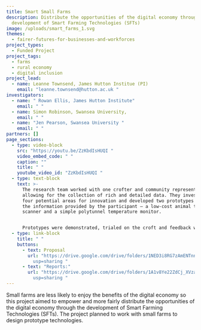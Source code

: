 ```yaml
---
title: Smart Small Farms
description: Distribute the opportunities of the digital economy through the
  development of Smart Farming Technologies (SFTs)
image: /uploads/smart_farms_1.svg
themes:
  - fairer-futures-for-businesses-and-workforces
project_types:
  - Funded Project
project_tags:
  - farms
  - rural economy
  - digital inclusion
project_lead:
  - name: Leanne Townsend, James Hutton Institue (PI)
    email: "leanne.townsend@hutton.ac.uk "
investigators:
  - name: " Rowan Ellis, James Hutton Institute"
    email: " "
  - name: Simon Robinson, Swansea University,
    email: " "
  - name: "Jen Pearson, Swansea University "
    email: " "
partners: []
page_sections:
  - type: video-block
    src: "https://youtu.be/ZzKbdIsHUQI "
    video_embed_code: " "
    caption: ""
    title: " "
    youtube_video_id: "ZzKbdIsHUQI "
  - type: text-block
    text: >-
      The research team worked with one crofter and community representative
      allowing for the collection of rich and detailed data. They investigated
      four potential areas for innovation and developed two prototypes based on
      the information provided by the participant – a low-cost animal tag
      scanner and a simple polytunnel temperature monitor. 


      Prototypes were demonstrated, trialed on the croft and feedback was directly provided. The project demonstrated that crofters and small-scale farmers can benefit from digital technologies if these are developed through a co-design process with the needs of the farmers at the forefront.
  - type: link-block
    title: " "
    buttons:
      - text: Proposal
        url: "https://drive.google.com/drive/folders/1NED3i8RG7zAmENTnn09EW2lzdRx7pexP?\
          usp=sharing "
      - text: "Reports:"
        url: "https://drive.google.com/drive/folders/1A1v8Ye22ZdCj_XVzaB9HjvXkJjxr_sjv?\
          usp=sharing "
---
```

Small farms are less likely to enjoy the benefits of the digital economy so this project aimed to empower and more fairly distribute the opportunities of the digital economy through the development of Smart Farming Technologies (SFTs). The project planned to work with small farms to design prototype technologies.